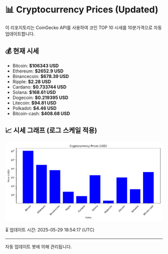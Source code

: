 
# 📊 Cryptocurrency Prices (Updated)

이 리포지토리는 CoinGecko API를 사용하여 코인 TOP 10 시세를 10분가격으로 자동 업데이트합니다.

## 💰 현재 시세
- Bitcoin: **$106343 USD**
- Ethereum: **$2652.9 USD**
- Binancecoin: **$678.39 USD**
- Ripple: **$2.28 USD**
- Cardano: **$0.733744 USD**
- Solana: **$168.61 USD**
- Dogecoin: **$0.219395 USD**
- Litecoin: **$94.81 USD**
- Polkadot: **$4.46 USD**
- Bitcoin-cash: **$408.68 USD**

## 📈 시세 그래프 (로그 스케일 적용)
![Crypto Prices](crypto_prices.png)

⏳ 업데이트 시간: 2025-05-29 18:54:17 (UTC)

---
자동 업데이트 봇에 의해 관리됩니다.
